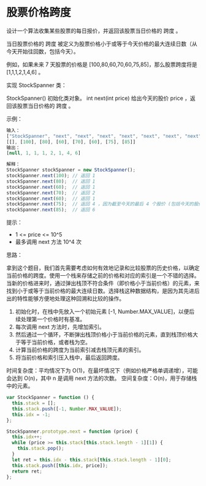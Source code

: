 # 股票价格跨度

设计一个算法收集某些股票的每日报价，并返回该股票当日价格的 跨度 。

当日股票价格的 跨度 被定义为股票价格小于或等于今天价格的最大连续日数（从今天开始往回数，包括今天）。

例如，如果未来 7 天股票的价格是 [100,80,60,70,60,75,85]，那么股票跨度将是 [1,1,1,2,1,4,6] 。

实现 StockSpanner 类：

StockSpanner() 初始化类对象。
int next(int price) 给出今天的股价 price ，返回该股票当日价格的 跨度 。

示例：

```js
输入：
["StockSpanner", "next", "next", "next", "next", "next", "next", "next"]
[[], [100], [80], [60], [70], [60], [75], [85]]
输出：
[null, 1, 1, 1, 2, 1, 4, 6]

解释：
StockSpanner stockSpanner = new StockSpanner();
stockSpanner.next(100); // 返回 1
stockSpanner.next(80);  // 返回 1
stockSpanner.next(60);  // 返回 1
stockSpanner.next(70);  // 返回 2
stockSpanner.next(60);  // 返回 1
stockSpanner.next(75);  // 返回 4 ，因为截至今天的最后 4 个股价 (包括今天的股价 75) 都小于或等于今天的股价。
stockSpanner.next(85);  // 返回 6
```

提示：

- 1 <= price <= 10^5
- 最多调用 next 方法 10^4 次

思路：

拿到这个题目，我们首先需要考虑如何有效地记录和比较股票的历史价格，以确定当前价格的跨度。使用一个栈来存储之前的价格和对应的索引是一个不错的选择。当新的价格进来时，通过弹出栈顶不符合条件（即价格小于当前价格）的元素，来找到小于或等于当前价格的最大连续日数。选择栈这种数据结构，是因为其先进后出的特性能够方便地处理这种回溯和比较的操作。

1. 初始化时，在栈中先放入一个初始元素 [-1, Number.MAX_VALUE]，以便后续处理第一个价格时有基准。
2. 每次调用 next 方法时，先增加索引。
3. 然后通过一个循环，不断弹出栈顶价格小于当前价格的元素，直到栈顶价格大于等于当前价格，或者栈为空。
4. 计算当前价格的跨度为当前索引减去栈顶元素的索引。
5. 将当前价格和索引压入栈中，最后返回跨度。

时间复杂度：平均情况下为 O(1)，在最坏情况下（例如价格严格单调递增），可能会达到 O(n)，其中 n 是调用 next 方法的次数。
空间复杂度：O(n)，用于存储栈中的元素。

```js
var StockSpanner = function () {
  this.stack = [];
  this.stack.push([-1, Number.MAX_VALUE]);
  this.idx = -1;
};

StockSpanner.prototype.next = function (price) {
  this.idx++;
  while (price >= this.stack[this.stack.length - 1][1]) {
    this.stack.pop();
  }
  let ret = this.idx - this.stack[this.stack.length - 1][0];
  this.stack.push([this.idx, price]);
  return ret;
};
```
